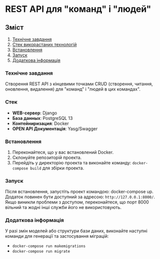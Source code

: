 # REST API для "команд" і "людей"

## Зміст

1. [Технічне завдання](#технічне-завдання)
2. [Стек викорастаних технологій](#стек)
3. [Встановлення](#встановлення)
4. [Запуск](#запуск)
5. [Додаткова інформація](#Додаткова-інформація)

### Технічне завдання

Створення REST API з кінцевими точками CRUD (створення, читання, оновлення, видалення) для "команд" і "людей в цих командах".

### Стек

- **WEB-сервер**: Django
- **База данных**: PostgreSQL 13
- **Контейниризация**: Docker
- **OPEN API Документація**: Yasg/Swagger

### Встановлення


1. Переконайтеся, що у вас встановлений Docker.
2. Склонуйте репозиторій проекта.
3. Перейдіть у директорію проекта та виконайте команду: `docker-compose build` для збірки проекта.

### Запуск

Після встановлення, запустіть проект командою: docker-compose up.
Додаток повинен бути доступний за адресою: `http://127.0.0.1:8000/`. </br>
Якщо виникли проблеми з доступом, переконайтеся, що порт 8000 вільний та жодні інші служби його не використовують.


### Додаткова інформація

У разі змін моделей або структури бази даних, виконайте наступні команди для генерації та застосування міграцій:

- `docker-compose run makemigrations`
- `docker-compose run migrate`